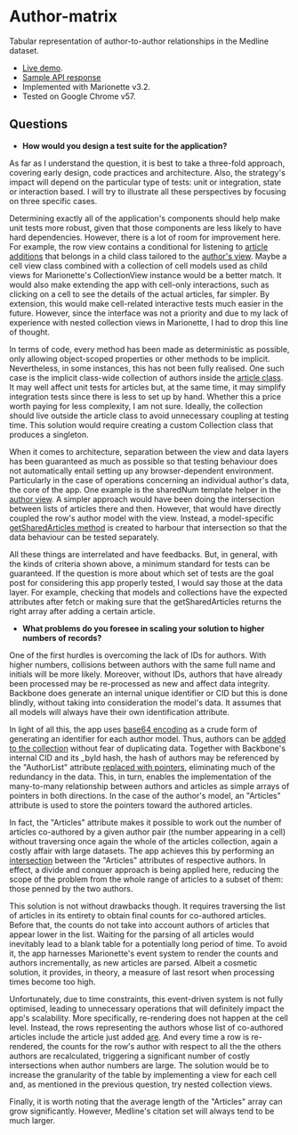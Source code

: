 Author-matrix
=============

Tabular representation of author-to-author relationships in the Medline dataset. 
- [Live demo](https://hqcasanova.github.io/author-matrix/).
- [Sample API response](src/articles.json)
- Implemented with Marionette v3.2. 
- Tested on Google Chrome v57.

Questions
---------

- **How would you design a test suite for the application?**

As far as I understand the question, it is best to take a three-fold approach, covering early design, code practices and architecture. Also, the strategy's impact will depend on the particular type of tests: unit or integration, state or interaction based. I will try to illustrate all these perspectives by focusing on three specific cases.

Determining exactly all of the application's components should help make unit tests more robust, given that those components are less likely to have hard dependencies. However, there is a lot of room for improvement here. For example, the row view contains a conditional for listening to [article additions](https://github.com/hqcasanova/author-matrix/blob/master/src/row/view.js#L14) that belongs in a child class tailored to the [author's view](https://github.com/hqcasanova/author-matrix/blob/master/src/author/view.js). Maybe a cell view class combined with a collection of cell models used as child views for Marionette's CollectionView instance would be a better match. It would also make extending the app with cell-only interactions, such as clicking on a cell to see the details of the actual articles, far simpler. By extension, this would make cell-related interactive tests much easier in the future. However, since the interface was not a priority and due to my lack of experience with nested collection views in Marionette, I had to drop this line of thought.

In terms of code, every method has been made as deterministic as possible, only allowing object-scoped properties or other methods to be implicit. Nevertheless, in some instances, this has not been fully realised. One such case is the implicit class-wide collection of authors inside the [article class](https://github.com/hqcasanova/author-matrix/blob/master/src/article/model.js#L6). It may well affect unit tests for articles but, at the same time, it may simplify integration tests since there is less to set up by hand. Whether this a price worth paying for less complexity, I am not sure. Ideally, the collection should live outside the article class to avoid unnecessary coupling at testing time. This solution would require creating a custom Collection class that produces a singleton.  

When it comes to architecture, separation between the view and data layers has been guaranteed as much as possible so that testing behaviour does not automatically entail setting up any browser-dependent environment. Particularly in the case of operations concerning an individual author's data, the core of the app. One example is the sharedNum template helper in the [author view](https://github.com/hqcasanova/author-matrix/blob/master/src/author/view.js#L22). A simpler approach would have been doing the intersection between lists of articles there and then. However, that would have directly coupled the row's author model with the view. Instead, a model-specific [getSharedArticles method](https://github.com/hqcasanova/author-matrix/blob/master/src/author/model.js#L24) is created to harbour that intersection so that the data behaviour can be tested separately.

All these things are interrelated and have feedbacks. But, in general, with the kinds of criteria shown above, a minimum standard for tests can be guaranteed. If the question is more about which set of tests are the goal post for considering this app properly tested, I would say those at the data layer. For example, checking that models and collections have the expected attributes after fetch or making sure that the getSharedArticles returns the right array after adding a certain article.

- **What problems do you foresee in scaling your solution to higher numbers of records?**

One of the first hurdles is overcoming the lack of IDs for authors. With higher numbers, collisions between authors with the same full name and initials will be more likely. Moreover, without IDs, authors that have already been processed may be re-processed as new and affect data integrity. Backbone does generate an internal unique identifier or CID but this is done blindly, without taking into consideration the model's data. It assumes that all models will always have their own identification attribute.  

In light of all this, the app uses [base64 encoding](https://github.com/hqcasanova/author-matrix/blob/master/src/authors/collection.js#L50) as a crude form of generating an identifier for each author model. Thus, authors can be [added to the collection](https://github.com/hqcasanova/author-matrix/blob/master/src/authors/collection.js#L21) without fear of duplicating data. Together with Backbone's internal CID and its _byId hash, the hash of authors may be referenced by the "AuthorList" attribute [replaced with pointers](https://github.com/hqcasanova/author-matrix/blob/master/src/article/model.js#L24), eliminating much of the redundancy in the data. This, in turn, enables the implementation of the many-to-many relationship between authors and articles as simple arrays of pointers in both directions. In the case of the author's model, an "Articles" attribute is used to store the pointers toward the authored articles.

In fact, the "Articles" attribute makes it possible to work out the number of articles co-authored by a given author pair (the number appearing in a cell) without traversing once again the whole of the articles collection, again a costly affair with large datasets. The app achieves this by performing an [intersection](https://github.com/hqcasanova/author-matrix/blob/master/src/author/model.js#L31) between the "Articles" attributes of respective authors. In effect, a divide and conquer approach is being applied here, reducing the scope of the problem from the whole range of articles to a subset of them: those penned by the two authors.

This solution is not without drawbacks though. It requires traversing the list of articles in its entirety to obtain final counts for co-authored articles. Before that, the counts do not take into account authors of articles that appear lower in the list. Waiting for the parsing of all articles would inevitably lead to a blank table for a potentially long period of time. To avoid it, the app harnesses Marionette's event system to render the counts and authors incrementally, as new articles are parsed. Albeit a cosmetic solution, it provides, in theory, a measure of last resort when processing times become too high.

Unfortunately, due to time constraints, this event-driven system is not fully optimised, leading to unnecessary operations that will definitely impact the app's scalability. More specifically, re-rendering does not happen at the cell level. Instead, the rows representing the authors whose list of co-authored articles include the article just added [are](https://github.com/hqcasanova/author-matrix/blob/master/src/author/view.js#L40). And every time a row is re-rendered, the counts for the row's author with respect to all the the others authors are recalculated, triggering a significant number of costly intersections when author numbers are large. The solution would be to increase the granularity of the table by implementing a view for each cell and, as mentioned in the previous question, try nested collection views.

Finally, it is worth noting that the average length of the "Articles" array can grow significantly. However, Medline's citation set will always tend to be much larger.

